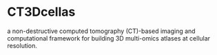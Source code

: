 # CT3Dcellas
a non-destructive computed tomography (CT)-based imaging and computational framework for building 3D multi-omics atlases at cellular resolution.
